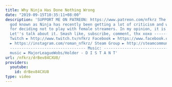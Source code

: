```yaml
---
title: Why Ninja Has Done Nothing Wrong
date: "2019-09-15T10:35:11+08:00"
description: 'SUPPORT ME ON PATREON: https://www.patreon.com/nfkrz The Twitch Fortnite
  god known as Ninja has recently been getting a lot of criticism and was called "sexist"
  for deciding not to play with female streamers. In my opinion, it is the right decision.
  Let''s talk about it. Smash like, subscribe, comment, thx xoxo ---------------------------------
  Twitch ► http://www.twitch.tv/nfkrz Facebook ► https://www.facebook.com/NFKRZ1 Instagram
  ► https://instagram.com/roman_nfkrz/ Steam Group ► http://steamcommunity.com/groups/nfkrzgroup
  --------------------------------- Music: --------------------------------- Outro
  music ► MajorLeagueWobs/Holder - D I S T A N T'
url: /nfkrz/drBev84CXU8/
providers:
  youtube:
    id: drBev84CXU8
type: video
---
```

